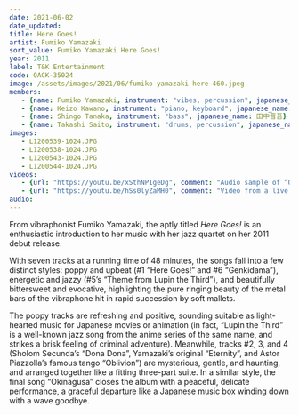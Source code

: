 ```yaml
---
date: 2021-06-02
date_updated: 
title: Here Goes!
artist: Fumiko Yamazaki
sort_value: Fumiko Yamazaki Here Goes!
year: 2011
label: T&K Entertainment
code: QACK-35024
image: /assets/images/2021/06/fumiko-yamazaki-here-460.jpeg
members:
   - {name: Fumiko Yamazaki, instrument: "vibes, percussion", japanese_name: 山崎ふみこ, url: "http://trill.jp/"}
   - {name: Keizo Kawano, instrument: "piano, keyboard", japanese_name: 河野啓三}
   - {name: Shingo Tanaka, instrument: "bass", japanese_name: 田中晋吾}
   - {name: Takashi Saito, instrument: "drums, percussion", japanese_name: 齋藤たかし, url: "https://staxiverhp.wixsite.com/takashisaito"}
images:
   - L1200539-1024.JPG
   - L1200538-1024.JPG
   - L1200543-1024.JPG
   - L1200544-1024.JPG
videos: 
   - {url: "https://youtu.be/xSthNPIgeDg", comment: "Audio sample of “Oblivion”, the fourth track on the album"}
   - {url: "https://youtu.be/hSs0lyZaMH0", comment: "Video from a live performance of the song “One” by Fumiko Yamazaki"}
audio:
---
```

From vibraphonist Fumiko Yamazaki, the aptly titled *Here Goes!* is an enthusiastic introduction to her music with her jazz quartet on her 2011 debut release.

With seven tracks at a running time of 48 minutes, the songs fall into a few distinct styles: poppy and upbeat (#1 “Here Goes!” and #6 “Genkidama”), energetic and jazzy (#5’s “Theme from Lupin the Third”), and beautifully bittersweet and evocative, highlighting the pure ringing beauty of the metal bars of the vibraphone hit in rapid succession by soft mallets.

The poppy tracks are refreshing and positive, sounding suitable as light-hearted music for Japanese movies or animation (in fact, “Lupin the Third” is a well-known jazz song from the anime series of the same name, and strikes a brisk feeling of criminal adventure). Meanwhile, tracks #2, 3, and 4 (Sholom Secunda’s “Dona Dona”, Yamazaki’s original “Eternity”, and Astor Piazzolla’s famous tango “Oblivion”) are mysterious, gentle, and haunting, and arranged together like a fitting three-part suite. In a similar style, the final song “Okinagusa” closes the album with a peaceful, delicate performance, a graceful departure like a Japanese music box winding down with a wave goodbye.
